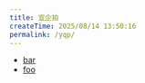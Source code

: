 ```yaml
---
title: 宜企拍
createTime: 2025/08/14 13:50:16
permalink: /yqp/
---
```


- [bar](./bar.md)
- [foo](./foo.md)

